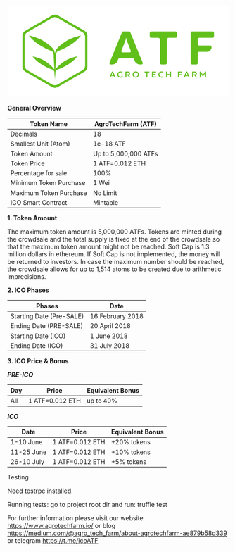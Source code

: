 ![Cointed](Logo_ATF_01.png)

**General Overview**

Token Name|AgroTechFarm (ATF)
---|---
Decimals|18
Smallest Unit (Atom)|1e-18 ATF
Token Amount|Up to 5,000,000 ATFs
Token Price|1 ATF=0.012 ETH
Percentage for sale|100%
Minimum Token Purchase|1 Wei
Maximum Token Purchase|No Limit
ICO Smart Contract|Mintable


**1. Token Amount**

The maximum token amount is 5,000,000 ATFs.
Tokens are minted during the crowdsale and the total supply is fixed at the end of the crowdsale so that the maximum token amount might not be reached. Soft Cap is 1.3 million dollars in ethereum. If Soft Cap is not implemented, the money will be returned to investors.
In case the maximum number should be reached, the crowdsale allows for up to 1,514 atoms to be created due to arithmetic imprecisions.


**2. ICO Phases**

Phases|Date
---|---
Starting Date (Pre-SALE)|16 February 2018
Ending Date (PRE-SALE)|20 April 2018
Starting Date (ICO)|1 June 2018
Ending Date (ICO)|31 July 2018


**3. ICO Price & Bonus**

***PRE-ICO***

Day|Price|Equivalent Bonus
---|---|---
All|1 ATF=0.012 ETH|up to 40%


***ICO***

Date|Price|Equivalent Bonus
---|---|---
1-10 June|1 ATF=0.012 ETH|+20% tokens
11-25 June|1 ATF=0.012 ETH|+10% tokens
26-10 July|1 ATF=0.012 ETH|+5% tokens


Testing

Need testrpc installed.

Running tests: go to project root dir and run: truffle test



For further information please visit our website https://www.agrotechfarm.io/ or blog
https://medium.com/@agro_tech_farm/about-agrotechfarm-ae879b58d339  or telegram
https://t.me/icoATF
